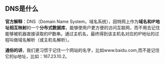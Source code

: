 ## DNS是什么

**官方解释**：DNS（Domain Name System，域名系统），因特网上作为**域名和IP地址相互映射**的一个**分布式数据库**，能够使用户更方便的访问互联网，而不用去记住能够被机器直接读取的IP数串。通过主机名，最终得到该主机名对应的IP地址的过程叫做域名解析（或主机名解析）。

**通俗的讲**，我们更习惯于记住一个网站的名字，比如www.baidu.com,而不是记住它的ip地址，比如：167.23.10.2。